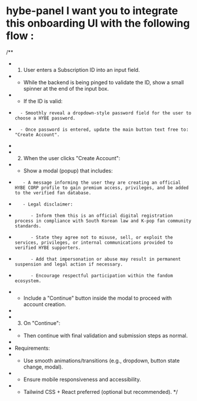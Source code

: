 # hybe-panel I want you to integrate this onboarding UI with the following flow :

/**
 * 1. User enters a Subscription ID into an input field.
 *    - While the backend is being pinged to validate the ID, show a small spinner at the end of the input box.
 *    - If the ID is valid:
 *       - Smoothly reveal a dropdown-style password field for the user to choose a HYBE password.
 *       - Once password is entered, update the main button text free to: "Create Account".
 * 
 * 2. When the user clicks "Create Account":
 *    - Show a modal (popup) that includes:
 *        - A message informing the user they are creating an official HYBE CORP profile to gain premium access, privileges, and be added to the verified fan database.
 *        - Legal disclaimer:
 *           - Inform them this is an official digital registration process in compliance with South Korean law and K-pop fan community standards.
 *           - State they agree not to misuse, sell, or exploit the services, privileges, or internal communications provided to verified HYBE supporters.
 *           - Add that impersonation or abuse may result in permanent suspension and legal action if necessary.
 *           - Encourage respectful participation within the fandom ecosystem.
 *    - Include a "Continue" button inside the modal to proceed with account creation.
 * 
 * 3. On "Continue":
 *    - Then continue with final validation and submission steps as normal.
 * 
 * Requirements:
 * - Use smooth animations/transitions (e.g., dropdown, button state change, modal).
 * - Ensure mobile responsiveness and accessibility.
 * - Tailwind CSS + React preferred (optional but recommended).
 */
